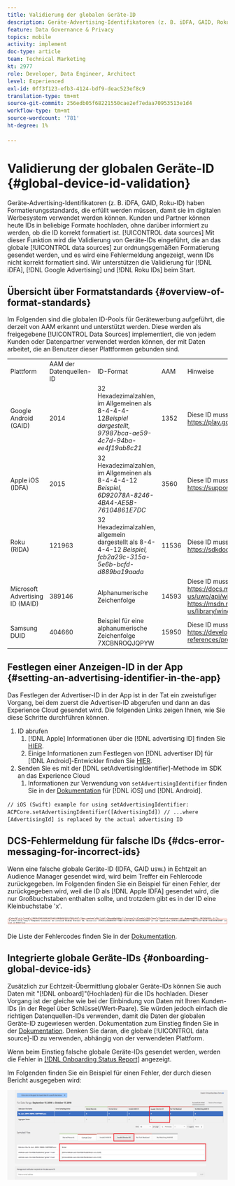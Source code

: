 ```yaml
---
title: Validierung der globalen Geräte-ID
description: Geräte-Advertising-Identifikatoren (z. B. iDFA, GAID, Roku-ID) haben Formatierungsstandards, die erfüllt werden müssen, damit sie im digitalen Werbesystem verwendet werden können. Kunden und Partner können heute IDs in beliebige Formate in unsere globalen Datenquellen hochladen, ohne darüber informiert zu werden, ob die ID korrekt formatiert ist. Mit dieser Funktion wird die Validierung von Geräte-IDs eingeführt, die zur ordnungsgemäßen Formatierung an die globalen Datenquellen gesendet werden, und es werden Fehlermeldungen angezeigt, wenn IDs nicht korrekt formatiert sind. Wir unterstützen die Validierung von iDFA-, Google Advertising- und Roku-IDs beim Start.
feature: Data Governance & Privacy
topics: mobile
activity: implement
doc-type: article
team: Technical Marketing
kt: 2977
role: Developer, Data Engineer, Architect
level: Experienced
exl-id: 0ff3f123-efb3-4124-bdf9-deac523ef8c9
translation-type: tm+mt
source-git-commit: 256edb05f68221550cae2ef7edaa70953513e1d4
workflow-type: tm+mt
source-wordcount: '781'
ht-degree: 1%

---
```


# Validierung der globalen Geräte-ID {#global-device-id-validation}

Geräte-Advertising-Identifikatoren (z. B. iDFA, GAID, Roku-ID) haben Formatierungsstandards, die erfüllt werden müssen, damit sie im digitalen Werbesystem verwendet werden können. Kunden und Partner können heute IDs in beliebige Formate hochladen, ohne darüber informiert zu werden, ob die ID korrekt formatiert ist. [!UICONTROL data sources] Mit dieser Funktion wird die Validierung von Geräte-IDs eingeführt, die an das globale [!UICONTROL data sources] zur ordnungsgemäßen Formatierung gesendet werden, und es wird eine Fehlermeldung angezeigt, wenn IDs nicht korrekt formatiert sind. Wir unterstützen die Validierung für [!DNL iDFA], [!DNL Google Advertising] und [!DNL Roku IDs] beim Start.

## Übersicht über Formatstandards {#overview-of-format-standards}

Im Folgenden sind die globalen ID-Pools für Gerätewerbung aufgeführt, die derzeit von AAM erkannt und unterstützt werden. Diese werden als freigegebene [!UICONTROL Data Sources] implementiert, die von jedem Kunden oder Datenpartner verwendet werden können, der mit Daten arbeitet, die an Benutzer dieser Plattformen gebunden sind.

<table>
  <tr>
   <td>Plattform </td>
   <td>AAM der Datenquellen-ID </td>
   <td>ID-Format </td>
   <td>AAM </td>
   <td>Hinweise </td>
  </tr>
  <tr>
   <td>Google Android (GAID)</td>
   <td>2014</td>
   <td>32 Hexadezimalzahlen, im Allgemeinen als 8-4-4-4-12<em>Beispiel dargestellt, 97987bca-ae59-4c7d-94ba-ee4f19ab8c21<br/> </em> </td>
   <td>1352</td>
   <td>Diese ID muss in einer Roh-/Unhash-/unveränderten Formularreferenz gesammelt werden - <a href="https://play.google.com/about/monetization-ads/ads/ad-id/">https://play.google.com/about/monetization-ads/ads/ad-id/</a></td>
  </tr>
  <tr>
   <td>Apple iOS (IDFA)</td>
   <td>2015</td>
   <td>32 Hexadezimalzahlen, im Allgemeinen als 8-4-4-4-12 <em>Beispiel, 6D92078A-8246-4BA4-AE5B-76104861E7DC<br /> </em> </td>
   <td>3560</td>
   <td>Diese ID muss in einer Roh-/Unhash-/unveränderten Formularreferenz gesammelt werden - <a href="https://support.apple.com/en-us/HT205223">https://support.apple.com/en-us/HT205223</a></td>
  </tr>
  <tr>
   <td>Roku (RIDA)</td>
   <td>121963</td>
   <td>32 Hexadezimalzahlen, allgemein dargestellt als 8-4-4-4-12 <em>Beispiel,</em> <em>fcb2a29c-315a-5e6b-bcfd-d889ba19aada</em></td>
   <td>11536</td>
   <td>Diese ID muss in einer Roh-/Unhash-/unveränderten Formularreferenz gesammelt werden - <a href="https://sdkdocs.roku.com/display/sdkdoc/Roku+Advertising+Framework">https://sdkdocs.roku.com/display/sdkdoc/Roku+Advertising+Framework</a> </td>
  </tr>
  <tr>
   <td>Microsoft Advertising ID (MAID)</td>
   <td>389146</td>
   <td>Alphanumerische Zeichenfolge</td>
   <td>14593</td>
   <td>Diese ID muss in einer Roh-/Unhash-/unveränderten Formularreferenz gesammelt werden - <a href="https://docs.microsoft.com/en-us/uwp/api/windows.system.userprofile.advertisingmanager.advertisingid">https://docs.microsoft.com/en-us/uwp/api/windows.system.userprofile.advertisingmanager.advertisingid</a><br/><a href="https://msdn.microsoft.com/en-us/library/windows/apps/windows.system.userprofile.advertisingmanager.advertisingid.aspx">https://msdn.microsoft.com/en-us/library/windows/apps/windows.system.userprofile.advertisingmanager.advertisingid.aspx</a></td>
  </tr>
  <tr>
   <td>Samsung DUID</td>
   <td>404660</td>
   <td>Beispiel für eine alphanumerische Zeichenfolge 7XCBNROQJQPYW</td>
   <td>15950</td>
   <td>Diese ID muss in einer Roh-/Unhash-/unveränderten Formularreferenz gesammelt werden - <a href="https://developer.samsung.com/tv/develop/api-references/samsung-product-api-references/productinfo-api">https://developer.samsung.com/tv/develop/api-references/samsung-product-api-references/productinfo-api</a> </td>
  </tr>
</table>

## Festlegen einer Anzeigen-ID in der App {#setting-an-advertising-identifier-in-the-app}

Das Festlegen der Advertiser-ID in der App ist in der Tat ein zweistufiger Vorgang, bei dem zuerst die Advertiser-ID abgerufen und dann an das Experience Cloud gesendet wird. Die folgenden Links zeigen Ihnen, wie Sie diese Schritte durchführen können.

1. ID abrufen
   1. [!DNL Apple] Informationen über die  [!DNL advertising ID] finden Sie  [HIER](https://developer.apple.com/documentation/adsupport/asidentifiermanager).
   1. Einige Informationen zum Festlegen von [!DNL advertiser ID] für [!DNL Android]-Entwickler finden Sie [HIER](http://www.androiddocs.com/google/play-services/id.html).
1. Senden Sie es mit der [!DNL setAdvertisingIdentifier]-Methode im SDK an das Experience Cloud
   1. Informationen zur Verwendung von `setAdvertisingIdentifier` finden Sie in der [Dokumentation](https://aep-sdks.gitbook.io/docs/using-mobile-extensions/mobile-core/identity/identity-api-reference#set-an-advertising-identifier) für [!DNL iOS] und [!DNL Android].

`// iOS (Swift) example for using setAdvertisingIdentifier:`
`ACPCore.setAdvertisingIdentifier([AdvertisingId]) // ...where [AdvertisingId] is replaced by the actual advertising ID`

## DCS-Fehlermeldung für falsche IDs {#dcs-error-messaging-for-incorrect-ids}

Wenn eine falsche globale Geräte-ID (IDFA, GAID usw.) in Echtzeit an Audience Manager gesendet wird, wird beim Treffer ein Fehlercode zurückgegeben. Im Folgenden finden Sie ein Beispiel für einen Fehler, der zurückgegeben wird, weil die ID als [!DNL Apple IDFA] gesendet wird, die nur Großbuchstaben enthalten sollte, und trotzdem gibt es in der ID eine Kleinbuchstabe &#39;x&#39;.

![Fehlerbild](assets/image_4_.png)

Die Liste der Fehlercodes finden Sie in der [Dokumentation](https://experienceleague.adobe.com/docs/audience-manager/user-guide/api-and-sdk-code/dcs/dcs-api-reference/dcs-error-codes.html?lang=en#api-and-sdk-code).

## Integrierte globale Geräte-IDs {#onboarding-global-device-ids}

Zusätzlich zur Echtzeit-Übermittlung globaler Geräte-IDs können Sie auch Daten mit &quot;[!DNL onboard]&quot;(Hochladen) für die IDs hochladen. Dieser Vorgang ist der gleiche wie bei der Einbindung von Daten mit Ihren Kunden-IDs (in der Regel über Schlüssel/Wert-Paare). Sie würden jedoch einfach die richtigen Datenquellen-IDs verwenden, damit die Daten der globalen Geräte-ID zugewiesen werden. Dokumentation zum Einstieg finden Sie in der [Dokumentation](https://experienceleague.adobe.com/docs/audience-manager/user-guide/implementation-integration-guides/sending-audience-data/batch-data-transfer-process/batch-data-transfer-overview.html?lang=en#implementation-integration-guides). Denken Sie daran, die globale [!UICONTROL data source]-ID zu verwenden, abhängig von der verwendeten Plattform.

Wenn beim Einstieg falsche globale Geräte-IDs gesendet werden, werden die Fehler in [[!DNL Onboarding Status Report]](https://experienceleague.adobe.com/docs/audience-manager/user-guide/reporting/onboarding-status-report.html?lang=en#reporting) angezeigt.

Im Folgenden finden Sie ein Beispiel für einen Fehler, der durch diesen Bericht ausgegeben wird:

![Fehlerbild](assets/image_5_.png)
